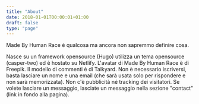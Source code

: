 ```yaml
---
title: "About"
date: 2018-01-01T00:00:01+01:00
draft: false
type: "page"
---
```


Made By Human Race è qualcosa ma ancora non sapremmo definire cosa.

Nasce su un framework opensource (Hugo) utilizza un tema opensource (casper-two) ed è hostato su Netlify.
L'avatar di Made By Human Race è di Freepik.
Il modello di commenti è di Talkyard. Non è necessario iscriversi, basta lasciare un nome e una email (che sarà usata solo per rispondere e non sarà memorizzata).
Non c'è pubblicità né tracking dei visitatori.
Se volete lasciare un messaggio, lasciate un messaggio nella sezione "contact" (link in fondo alla pagina).

